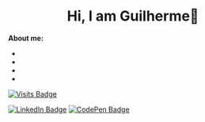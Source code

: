 <h1 align="center">Hi, I am Guilherme👋</h1>

**About me:**

* 
*
*
*

[![Visits Badge](https://badges.pufler.dev/visits/braydoncoyer/braydoncoyer)](https:braydoncoyer.dev)



[![LinkedIn Badge](https://img.shields.io/badge/LinkedIn-Profile-informational?style=flat&logo=linkedin&logoColor=white&color=0D76A8)](https://www.linkedin.com/in/braydon-coyer/)
[![CodePen Badge](https://img.shields.io/badge/CodePen-Profile-informational?style=flat&logo=codepen&logoColor=white&color=black)](https://codepen.io/braydoncoyer)



